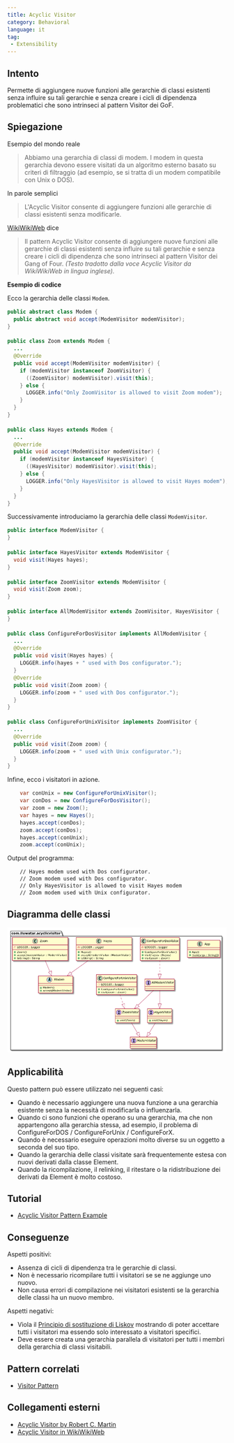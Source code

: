 ```yaml
---
title: Acyclic Visitor
category: Behavioral
language: it
tag:
 - Extensibility
---
```


## Intento

Permette di aggiungere nuove funzioni alle gerarchie di classi esistenti senza influire su tali gerarchie e senza creare i cicli di dipendenza problematici che sono intrinseci al pattern Visitor dei GoF.

## Spiegazione

Esempio del mondo reale

> Abbiamo una gerarchia di classi di modem. I modem in questa gerarchia devono essere visitati da un algoritmo esterno basato su criteri di filtraggio (ad esempio, se si tratta di un modem compatibile con Unix o DOS).

In parole semplici

> L'Acyclic Visitor consente di aggiungere funzioni alle gerarchie di classi esistenti senza modificarle.

[WikiWikiWeb](https://wiki.c2.com/?AcyclicVisitor) dice

> Il pattern Acyclic Visitor consente di aggiungere nuove funzioni alle gerarchie di classi esistenti senza influire su tali gerarchie e senza creare i cicli di dipendenza che sono intrinseci al pattern Visitor dei Gang of Four. _(Testo tradotto dalla voce Acyclic Visitor da WikiWikiWeb in lingua inglese)._

**Esempio di codice**

Ecco la gerarchia delle classi `Modem`.

```java
public abstract class Modem {
  public abstract void accept(ModemVisitor modemVisitor);
}

public class Zoom extends Modem {
  ...
  @Override
  public void accept(ModemVisitor modemVisitor) {
    if (modemVisitor instanceof ZoomVisitor) {
      ((ZoomVisitor) modemVisitor).visit(this);
    } else {
      LOGGER.info("Only ZoomVisitor is allowed to visit Zoom modem");
    }
  }
}

public class Hayes extends Modem {
  ...
  @Override
  public void accept(ModemVisitor modemVisitor) {
    if (modemVisitor instanceof HayesVisitor) {
      ((HayesVisitor) modemVisitor).visit(this);
    } else {
      LOGGER.info("Only HayesVisitor is allowed to visit Hayes modem");
    }
  }
}
```

Successivamente introduciamo la gerarchia delle classi `ModemVisitor`.

```java
public interface ModemVisitor {
}

public interface HayesVisitor extends ModemVisitor {
  void visit(Hayes hayes);
}

public interface ZoomVisitor extends ModemVisitor {
  void visit(Zoom zoom);
}

public interface AllModemVisitor extends ZoomVisitor, HayesVisitor {
}

public class ConfigureForDosVisitor implements AllModemVisitor {
  ...
  @Override
  public void visit(Hayes hayes) {
    LOGGER.info(hayes + " used with Dos configurator.");
  }
  @Override
  public void visit(Zoom zoom) {
    LOGGER.info(zoom + " used with Dos configurator.");
  }
}

public class ConfigureForUnixVisitor implements ZoomVisitor {
  ...
  @Override
  public void visit(Zoom zoom) {
    LOGGER.info(zoom + " used with Unix configurator.");
  }
}
```

Infine, ecco i visitatori in azione.

```java
    var conUnix = new ConfigureForUnixVisitor();
    var conDos = new ConfigureForDosVisitor();
    var zoom = new Zoom();
    var hayes = new Hayes();
    hayes.accept(conDos);
    zoom.accept(conDos);
    hayes.accept(conUnix);
    zoom.accept(conUnix);   
```

Output del programma:

```
    // Hayes modem used with Dos configurator.
    // Zoom modem used with Dos configurator.
    // Only HayesVisitor is allowed to visit Hayes modem
    // Zoom modem used with Unix configurator.
```

## Diagramma delle classi

![alt text](../../../acyclic-visitor/etc/acyclic-visitor.png "Acyclic Visitor")

## Applicabilità

Questo pattern può essere utilizzato nei seguenti casi:

* Quando è necessario aggiungere una nuova funzione a una gerarchia esistente senza la necessità di modificarla o influenzarla.
* Quando ci sono funzioni che operano su una gerarchia, ma che non appartengono alla gerarchia stessa, ad esempio, il problema di ConfigureForDOS / ConfigureForUnix / ConfigureForX.
* Quando è necessario eseguire operazioni molto diverse su un oggetto a seconda del suo tipo.
* Quando la gerarchia delle classi visitate sarà frequentemente estesa con nuovi derivati dalla classe Element.
* Quando la ricompilazione, il relinking, il ritestare o la ridistribuzione dei derivati da Element è molto costoso.

## Tutorial

* [Acyclic Visitor Pattern Example](https://codecrafter.blogspot.com/2012/12/the-acyclic-visitor-pattern.html)

## Conseguenze

Aspetti positivi:

* Assenza di cicli di dipendenza tra le gerarchie di classi.
* Non è necessario ricompilare tutti i visitatori se se ne aggiunge uno nuovo.
* Non causa errori di compilazione nei visitatori esistenti se la gerarchia delle classi ha un nuovo membro.

Aspetti negativi:

* Viola il [Principio di sostituzione di Liskov](https://java-design-patterns.com/principles/#liskov-substitution-principle) mostrando di poter accettare tutti i visitatori ma essendo solo interessato a visitatori specifici.
* Deve essere creata una gerarchia parallela di visitatori per tutti i membri della gerarchia di classi visitabili.

## Pattern correlati

* [Visitor Pattern](https://java-design-patterns.com/patterns/visitor/)

## Collegamenti esterni

* [Acyclic Visitor by Robert C. Martin](http://condor.depaul.edu/dmumaugh/OOT/Design-Principles/acv.pdf)
* [Acyclic Visitor in WikiWikiWeb](https://wiki.c2.com/?AcyclicVisitor)
